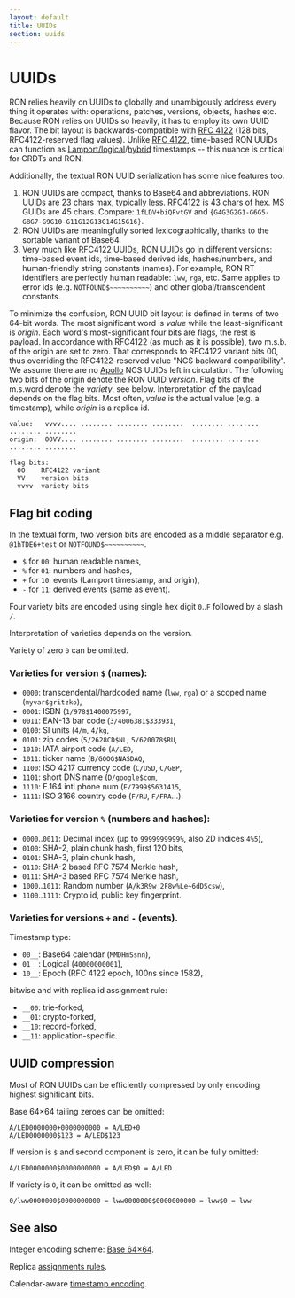 ```yaml
---
layout: default
title: UUIDs
section: uuids
---
```


# UUIDs

RON relies heavily on UUIDs to globally and unambigously address every thing it operates with: operations, patches, versions, objects, hashes etc.
Because RON relies on UUIDs so heavily, it has to employ its own UUID flavor.
The bit layout is backwards-compatible with [RFC 4122](https://tools.ietf.org/html/rfc4122) (128 bits, RFC4122-reserved flag values).
Unlike [RFC 4122](https://tools.ietf.org/html/rfc4122), time-based RON UUIDs can function as [Lamport/logical](https://en.wikipedia.org/wiki/Lamport_timestamps)/[hybrid](https://muratbuffalo.blogspot.com/2014/07/hybrid-logical-clocks.html) timestamps -- this nuance is critical for CRDTs and RON.

Additionally, the textual RON UUID serialization has some nice features too.

1. RON UUIDs are compact, thanks to Base64 and abbreviations. RON UUIDs are 23 chars max, typically less. RFC4122 is 43 chars of hex. MS GUIDs are 45 chars.
    Compare: `1fLDV+biQFvtGV` and `{G4G3G2G1-G6G5-G8G7-G9G10-G11G12G13G14G15G16}`.
2. RON UUIDs are meaningfully sorted lexicographically, thanks to the sortable variant of Base64.
3. Very much like RFC4122 UUIDs, RON UUIDs go in different versions: time-based event ids, time-based derived ids, hashes/numbers, and human-friendly string constants (names).
    For example, RON RT identifiers are perfectly human readable: `lww`, `rga`, etc. Same applies to error ids (e.g. `NOTFOUND$~~~~~~~~~~`) and other global/transcendent constants.

To minimize the confusion, RON UUID bit layout is defined in terms of two 64-bit words.
The most significant word is *value* while the least-significant is *origin*.
Each word's most-significant four bits are flags, the rest is payload.
In accordance with RFC4122 (as much as it is possible), two m.s.b. of the origin are set to zero.
That corresponds to RFC4122 variant bits 00, thus overriding the RFC4122-reserved value "NCS backward compatibility".
We assume there are no [Apollo](https://en.wikipedia.org/wiki/Apollo_Computer) NCS UUIDs left in circulation.
The following two bits of the origin denote the RON UUID *version*.
Flag bits of the m.s.word denote the *variety*, see below.
Interpretation of the payload depends on the flag bits.
Most often, *value* is the actual value (e.g. a timestamp), while *origin* is a replica id.

```
value:   vvvv.... ........ ........ ........  ........ ........ ........ ........ 
origin:  00VV.... ........ ........ ........  ........ ........ ........ ........ 

flag bits:
  00    RFC4122 variant
  VV    version bits
  vvvv  variety bits
```

## Flag bit coding

In the textual form, two version bits are encoded as a middle separator e.g. `@1hTDE6+test` or `NOTFOUND$~~~~~~~~~~`.


<ul class="nobullet">
  <li><code>$</code> for <code>00</code>: human readable names,</li>
  <li><code>%</code> for <code>01</code>: numbers and hashes,</li>
  <li><code>+</code> for <code>10</code>: events (Lamport timestamp, and origin),</li>
  <li><code>-</code> for <code>11</code>: derived events (same as event).</li>
</ul>

Four variety bits are encoded using single hex digit `0`..`F` followed by a slash `/`.

Interpretation of varieties depends on the version.

Variety of zero `0` can be omitted.

### Varieties for version `$` (names):

<ul class="nobullet">
  <li><code>0000</code>: transcendental/hardcoded name (<code>lww</code>, <code>rga</code>) or a scoped name (<code>myvar$gritzko</code>),</li>
  <li><code>0001</code>: ISBN (<code>1/978$1400075997</code>,</li>
  <li><code>0011</code>: EAN-13 bar code (<code>3/4006381$333931</code>,</li>
  <li><code>0100</code>: SI units (<code>4/m</code>, <code>4/kg</code>,</li>
  <li><code>0101</code>: zip codes (<code>5/2628CD$NL</code>, <code>5/620078$RU</code>,</li>
  <li><code>1010</code>: IATA airport code (<code>A/LED</code>,</li>
  <li><code>1011</code>: ticker name (<code>B/GOOG$NASDAQ</code>,</li>
  <li><code>1100</code>: ISO 4217 currency code (<code>C/USD</code>, <code>C/GBP</code>,</li>
  <li><code>1101</code>: short DNS name (<code>D/google$com</code>,</li>
  <li><code>1110</code>: E.164 intl phone num (<code>E/7999$5631415</code>,</li>
  <li><code>1111</code>: ISO 3166 country code (<code>F/RU</code>, <code>F/FRA</code>...).</li>
</ul>

### Varieties for version `%` (numbers and hashes):

<ul class="nobullet">
  <li><code>0000</code>..<code>0011</code>: Decimal index (up to <code>9999999999%</code>, also 2D indices <code>4%5</code>),</li>
  <li><code>0100</code>: SHA-2, plain chunk hash, first 120 bits,</li>
  <li><code>0101</code>: SHA-3, plain chunk hash,</li>
  <li><code>0110</code>: SHA-2 based RFC 7574 Merkle hash,</li>
  <li><code>0111</code>: SHA-3 based RFC 7574 Merkle hash,</li>
  <li><code>1000</code>..<code>1011</code>: Random number (<code>A/k3R9w_2F8w%Le~6dDScsw</code>),</li>
  <li><code>1100</code>..<code>1111</code>: Crypto id, public key fingerprint.</li>
</ul>

### Varieties for versions `+` and `-` (events).

Timestamp type:

<ul class="nobullet">
  <li><code>00__</code>: Base64 calendar (<code>MMDHmSsnn</code>),</li>
  <li><code>01__</code>: Logical (<code>40000000001</code>),</li>
  <li><code>10__</code>: Epoch (RFC 4122 epoch, 100ns since 1582),</li>
</ul>

bitwise and with replica id assignment rule:

<ul class="nobullet">
  <li><code>__00</code>: trie-forked,</li>
  <li><code>__01</code>: crypto-forked,</li>
  <li><code>__10</code>: record-forked,</li>
  <li><code>__11</code>: application-specific.</li>
</ul>

## UUID compression

Most of RON UUIDs can be efficiently compressed by only encoding highest significant bits.

Base 64×64 tailing zeroes can be omitted:

```
A/LED0000000+0000000000 = A/LED+0
A/LED0000000$123 = A/LED$123
```

If version is `$` and second component is zero, it can be fully omitted:

```
A/LED0000000$0000000000 = A/LED$0 = A/LED
```

If variety is `0`, it can be omitted as well:

```
0/lww0000000$0000000000 = lww0000000$0000000000 = lww$0 = lww
```

## See also

Integer encoding scheme: [Base 64×64](base64x64/).

Replica [assignments rules](replicas/).

Calendar-aware [timestamp encoding](timestamps/).
